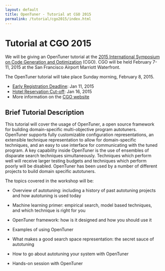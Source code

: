 ```yaml
---
layout: default
title: OpenTuner - Tutorial at CGO 2015
permalink: /tutorial/cgo2015/index.html
---
```


Tutorial at CGO 2015
=================

We will be giving an OpenTuner tutorial at the [2015 International Symposium
on Code Generation and Optimization][cgo2015] (CGO).  CGO will be held February
7-11, 2015 at the San Francisco Airport Marriott Waterfront.

The OpenTuner tutorial will take place Sunday morning, February 8, 2015.

- [Early Registration Deadline][cgoreg]: Jan 11, 2015
- [Hotel Reservation Cut-off][cgohotel]: Jan 16, 2015
- More information on the [CGO website][cgo2015]

[cgoreg]: https://www.regonline.com/cgo2015
[cgohotel]: https://aws.passkey.com/g/40122128
[cgo2015]: http://cgo.org/cgo2015/


Brief Tutorial Description
------

This tutorial will cover the usage of OpenTuner, a open source framework
for building domain-specific multi-objective program autotuners.  OpenTuner
supports fully customizable configuration representations, an extensible
technique representation to allow for domain-specific techniques, and
an easy to use interface for communicating with the tuned program. A key
capability inside OpenTuner is the use of ensembles of disparate search
techniques simultaneously.  Techniques which perform well will receive
larger testing budgets and techniques which perform poorly will be disabled.
OpenTuner has been used by a number of different projects to build domain
specific autotuners.

The topics covered in the workshop will be:

  - Overview of autotuning: including a history of past autotuning projects
  and how autotuning is used today

  - Machine learning primer: empirical search, model based techniques,
  and which technique is right for you

  - OpenTuner framework: how is it designed and how you should use it

  - Examples of using OpenTuner

  - What makes a good search space representation: the secret sauce of
  autotuning

  - How to go about autotuning your system with OpenTuner

  - Hands-on session with OpenTuner

